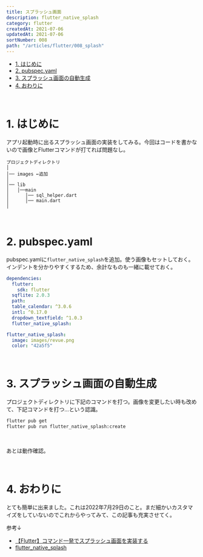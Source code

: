 ```yaml
---
title: スプラッシュ画面
description: flutter_native_splash
category: flutter
createdAt: 2021-07-06
updatedAt: 2021-07-06
sortNumber: 008
path: "/articles/flutter/008_splash"
---
```


<nuxt-content-wrapper>

- [1. はじめに](#1-はじめに)
- [2. pubspec.yaml](#2-pubspecyaml)
- [3. スプラッシュ画面の自動生成](#3-スプラッシュ画面の自動生成)
- [4. おわりに](#4-おわりに)

<br>

# 1. はじめに
アプリ起動時に出るスプラッシュ画面の実装をしてみる。今回はコードを書かないので画像とFlutterコマンドが打てれば問題なし。

```
プロジェクトディレクトリ
│
│── images ←追加
│
│── lib
│   │──main
│      │── sql_helper.dart
│      │── main.dart
│
```

<br>

# 2. pubspec.yaml
pubspec.yamlに`flutter_native_splash`を追加。使う画像もセットしておく。インデントを分かりやすくするため、余計なものも一緒に載せておく。

```yaml
dependencies:
  flutter:
    sdk: flutter
  sqflite: 2.0.3
  path:
  table_calendar: ^3.0.6
  intl: ^0.17.0
  dropdown_textfield: ^1.0.3
  flutter_native_splash:

flutter_native_splash:
  image: images/revue.png
  color: "42a5f5"
```

<br>

# 3. スプラッシュ画面の自動生成
プロジェクトディレクトリに下記のコマンドを打つ。画像を変更したい時も改めて、下記コマンドを打つ...という認識。

```cmd
flutter pub get
flutter pub run flutter_native_splash:create
```

<br>

あとは動作確認。

<br>

# 4. おわりに
とても簡単に出来ました。これは2022年7月29日のこと。まだ細かいカスタマイズをしていないのでこれからやってみて、この記事も充実させてく。

参考↓
- [【Flutter】コマンド一発でスプラッシュ画面を実装する](https://zenn.dev/susatthi/articles/20220406-061305-flutter-native-splash)
- [flutter_native_splash](https://pub.dev/packages/flutter_native_splash)

</nuxt-content-wrapper>
